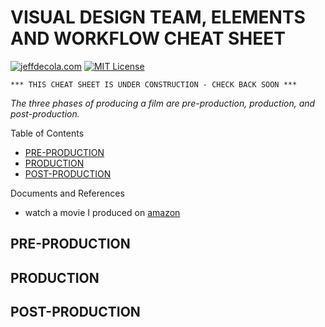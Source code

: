 
# VISUAL DESIGN TEAM, ELEMENTS AND WORKFLOW CHEAT SHEET

[![jeffdecola.com](https://img.shields.io/badge/website-jeffdecola.com-blue)](https://jeffdecola.com)
[![MIT License](https://img.shields.io/:license-mit-blue.svg)](https://jeffdecola.mit-license.org)

```text
*** THIS CHEAT SHEET IS UNDER CONSTRUCTION - CHECK BACK SOON ***
```

_The three phases of producing a film are pre-production, production, and post-production._

Table of Contents

* [PRE-PRODUCTION](#pre-production)
* [PRODUCTION](#production)
* [POST-PRODUCTION](#post-production)

Documents and References

* watch a movie I produced on [amazon](https://www.amazon.com/gp/video/detail/B00TTB7Q3U)

## PRE-PRODUCTION


## PRODUCTION

## POST-PRODUCTION